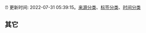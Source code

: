 :alarm_clock: 更新时间: 2022-07-31 05:39:15。[来源分类](../README.md)、[标签分类](../TAGS.md)、[时间分类](../TIMELINE.md)

## 其它



